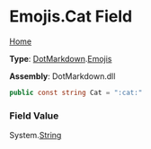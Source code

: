 # Emojis\.Cat Field

[Home](../../../README.md)

**Type**: [DotMarkdown](../../README.md)\.[Emojis](../README.md)

**Assembly**: DotMarkdown\.dll

```csharp
public const string Cat = ":cat:"
```

### Field Value

System\.[String](https://docs.microsoft.com/en-us/dotnet/api/system.string)